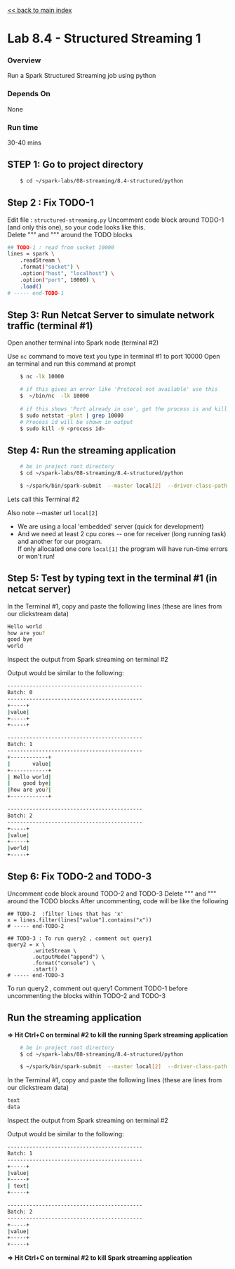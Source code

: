 <link rel='stylesheet' href='../../assets/css/main.css'/>

[<< back to main index](../../README.md)

Lab 8.4 - Structured Streaming 1
=================================

### Overview
Run a Spark Structured Streaming job using python

### Depends On
None

### Run time
30-40 mins


## STEP 1: Go to project directory
```bash
    $ cd ~/spark-labs/08-streaming/8.4-structured/python
```

## Step 2 : Fix TODO-1
Edit file : `structured-streaming.py`
Uncomment code block around TODO-1 (and only this one), so your code looks like this.  
Delete """  and """ around the TODO blocks

```bash
## TODO-1 : read from socket 10000
lines = spark \
    .readStream \
    .format("socket") \
    .option("host", "localhost") \
    .option("port", 10000) \
    .load()
# ----- end-TODO-1
```

## Step 3: Run Netcat Server to simulate network traffic (terminal #1)

Open another terminal into Spark node (terminal #2)

Use `nc` command to move text you type in terminal #1 to port 10000
Open an terminal and run this command at prompt

```bash
    $ nc -lk 10000

    # if this gives an error like 'Protocol not available' use this
    $  ~/bin/nc  -lk 10000
    
    # if this shows 'Port already in use', get the process is and kill the process
    $ sudo netstat -plnt | grep 10000
    # Process id will be shown in output
    $ sudo kill -9 <process id>
```

## Step 4: Run the streaming application

```bash
    # be in project root directory
    $ cd ~/spark-labs/08-streaming/8.4-structured/python

    $ ~/spark/bin/spark-submit  --master local[2]  --driver-class-path logging/ structured-streaming.py
```

Lets call this Terminal #2

Also note --master url `local[2]`
* We are using a local 'embedded' server  (quick for development)
* And we need at least 2 cpu cores -- one for receiver (long running task) and another for our program.  
If only allocated one core `local[1]`  the program will have run-time errors or won't run!

## Step 5:  Test by typing text in the terminal #1 (in netcat server)

In the Terminal #1, copy and paste the following lines (these are lines from our clickstream data)

```bash
Hello world
how are you?
good bye
world
```

Inspect the output from Spark streaming on terminal #2

Output would be similar to the following:
```bash
-------------------------------------------
Batch: 0
-------------------------------------------
+-----+
|value|
+-----+
+-----+

-------------------------------------------
Batch: 1
-------------------------------------------
+------------+
|       value|
+------------+
| Hello world|
|    good bye|
|how are you?|
+------------+

-------------------------------------------
Batch: 2
-------------------------------------------
+-----+
|value|
+-----+
|world|
+-----+

```

## Step 6:  Fix TODO-2 and TODO-3
Uncomment code block around TODO-2 and TODO-3
Delete """ and """ around the TODO blocks
After uncommenting, code will be like the following

```
## TODO-2  :filter lines that has 'x'
x = lines.filter(lines["value"].contains("x"))
# ----- end-TODO-2

## TODO-3 : To run query2 , comment out query1
query2 = x \
        .writeStream \
        .outputMode("append") \
        .format("console") \
        .start()
# ----- end-TODO-3
```

To run query2 , comment out query1
Comment TODO-1 before uncommenting the blocks within TODO-2 and TODO-3

## Run the streaming application
**=>  Hit Ctrl+C  on terminal #2 to kill the running Spark streaming application**
```bash
    # be in project root directory
    $ cd ~/spark-labs/08-streaming/8.4-structured/python

    $ ~/spark/bin/spark-submit  --master local[2]  --driver-class-path logging/ structured-streaming.py
```

In the Terminal #1, copy and paste the following lines (these are lines from our clickstream data)
```bash
text
data
```

Inspect the output from Spark streaming on terminal #2

Output would be similar to the following:

```bash
-------------------------------------------
Batch: 1
-------------------------------------------
+-----+
|value|
+-----+
| text|
+-----+

-------------------------------------------
Batch: 2
-------------------------------------------
+-----+
|value|
+-----+
+-----+
```

**=>  Hit Ctrl+C  on terminal #2 to kill Spark streaming application**
